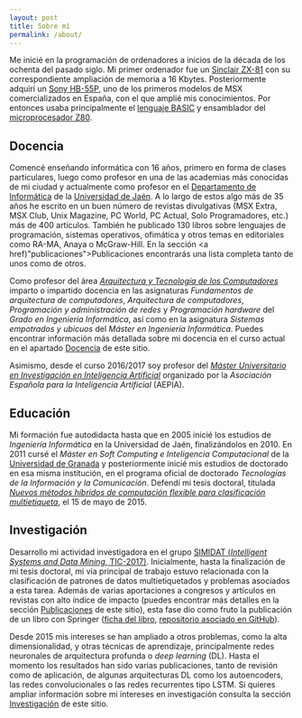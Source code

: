 ```yaml
---
layout: post
title: Sobre mí
permalink: /about/
---
```


Me inicié en la programación de ordenadores a inicios de la década de los ochenta del pasado siglo. Mi primer ordenador fue un <a href="https://museopc.ujaen.es/mediawiki/index.php/Sinclair_ZX-81">Sinclair ZX-81</a> con su correspondiente ampliación de memoria a 16 Kbytes. Posteriormente adquirí un <a href="https://museopc.ujaen.es/mediawiki/index.php/Sony_HB-55P">Sony HB-55P</a>, uno de los primeros modelos de MSX comercializados en España, con el que amplié mis conocimientos. Por entonces usaba principalmente el <a href="https://es.wikipedia.org/wiki/BASIC">lenguaje BASIC</a> y ensamblador del <a href="https://museopc.ujaen.es/mediawiki/index.php/Zilog_Z-80">microprocesador Z80</a>.

## Docencia 

Comencé enseñando informática con 16 años, primero en forma de clases particulares, luego como profesor en una de las academias más conocidas de mi ciudad y actualmente como profesor en el <a href="https://wwwdi.ujaen.es">Departamento de Informática</a> de la <a href="https://www.ujaen.es">Universidad de Jaén</a>. A lo largo de estos algo más de 35 años he escrito en un buen número de revistas divulgativas (MSX Extra, MSX Club, Unix Magazine, PC World, PC Actual, Solo Programadores, etc.) más de 400 artículos. También he publicado 130 libros sobre lenguajes de programación, sistemas operativos, ofimática y otros temas en editoriales como RA-MA, Anaya o McGraw-Hill. En la sección <a href)"publicaciones">Publicaciones</a> encontrarás una lista completa tanto de unos como de otros.

Como profesor del área <a href="http://wwwdi.ujaen.es/es/?q=vista/personal/profesorado/Arquitectura%20y%20Tecnolog%C3%ADa%20de%20los%20Computadores">*Arquitectura y Tecnología de los Computadores*</a> imparto o impartido docencia en las asignaturas *Fundamentos de arquitectura de computadores*, *Arquitectura de computadores*, *Programación y administración de redes* y *Programación hardware* del *Grado en Ingeniería Informática*, así como en la asignatura *Sistemas empotrados y ubicuos* del *Máster en Ingeniería Informática*. Puedes encontrar información más detallada sobre mi docencia en el curso actual en el apartado <a href="docencia">Docencia</a> de este sitio.

Asimismo, desde el curso 2016/2017 soy profesor del <a href="http://www.aepia.org/aepia/index.php/masteria">*Máster Universitario en Investigación en Inteligencia Artificial*</a> organizado por la *Asociación Española para la Inteligencia Artificial* (AEPIA).

## Educación

Mi formación fue autodidacta hasta que en 2005 inicié los estudios de *Ingeniería Informática* en la Universidad de Jaén, finalizándolos en 2010. En 2011 cursé el *Máster en Soft Computing e Inteligencia Computacional* de la <a href="https://www.ugr.es">Universidad de Granada</a> y posteriormente inicié mis estudios de doctorado en esa misma institución, en el programa oficial de doctorado *Tecnologías de la Información y la Comunicación*. Defendí mi tesis doctoral, titulada <a href="https://www.educacion.gob.es/teseo/mostrarRef.do?ref=1148211">*Nuevos métodos híbridos de computación flexible para clasificación multietiqueta*</a>,  el 15 de mayo de 2015.

## Investigación

Desarrollo mi actividad investigadora en el grupo <a href="https://simidat.ujaen.es">SIMIDAT (*Intelligent Systems and Data Mining*, TIC-2017)</a>. Inicialmente, hasta la finalización de mi tesis doctoral, mi vía principal de trabajo estuvo relacionada con la clasificación de patrones de datos multietiquetados y problemas asociados a esta tarea. Además de varias aportaciones a congresos y artículos en revistas con alto índice de impacto (puedes encontrar más detalles en la sección <a href="publicaciones">Publicaciones</a> de este sitio), esta fase dio como fruto la publicación de un libro con Springer (<a href="https://www.springer.com/gp/book/9783319411101">ficha del libro</a>, <a href="https://github.com/fcharte/SM-MLC">repositorio asociado en GitHub</a>).

Desde 2015 mis intereses se han ampliado a otros problemas, como la alta dimensionalidad, y otras técnicas de aprendizaje, principalmente redes neuronales de arquitectura profunda o *deep learning* (DL). Hasta el momento los resultados han sido varias publicaciones, tanto de revisión como de aplicación, de algunas arquitecturas DL como los autoencoders, las redes convolucionales o las redes recurrentes tipo LSTM. Si quieres ampliar información sobre mi intereses en investigación consulta la sección <a href="investigacion">Investigación</a> de este sitio.